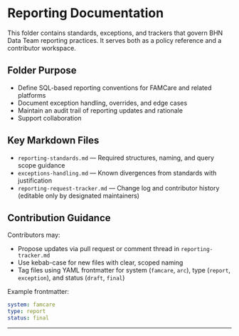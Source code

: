 # Reporting Documentation

This folder contains standards, exceptions, and trackers that govern BHN Data Team reporting practices. It serves both as a policy reference and a contributor workspace.

## Folder Purpose

- Define SQL-based reporting conventions for FAMCare and related platforms
- Document exception handling, overrides, and edge cases
- Maintain an audit trail of reporting updates and rationale
- Support collaboration

## Key Markdown Files

- `reporting-standards.md` — Required structures, naming, and query scope guidance
- `exceptions-handling.md` — Known divergences from standards with justification
- `reporting-request-tracker.md` — Change log and contributor history (editable only by designated maintainers)

## Contribution Guidance

Contributors may:

- Propose updates via pull request or comment thread in `reporting-tracker.md`
- Use kebab-case for new files with clear, scoped naming
- Tag files using YAML frontmatter for system (`famcare`, `arc`), type (`report`, `exception`), and status (`draft`, `final`)

Example frontmatter:

```yaml
system: famcare
type: report
status: final
```

---

